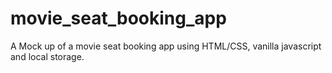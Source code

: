 # movie_seat_booking_app
A Mock up of a movie seat booking app using HTML/CSS, vanilla javascript and local storage.
